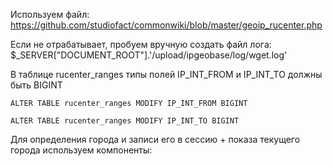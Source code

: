 Используем файл: https://github.com/studiofact/commonwiki/blob/master/geoip_rucenter.php

Если не отрабатывает, пробуем вручную создать файл лога: $_SERVER["DOCUMENT_ROOT"].'/upload/ipgeobase/log/wget.log'

В таблице rucenter_ranges типы полей IP_INT_FROM и IP_INT_TO должны быть BIGINT

`ALTER TABLE rucenter_ranges MODIFY IP_INT_FROM BIGINT`

`ALTER TABLE rucenter_ranges MODIFY IP_INT_TO BIGINT`

Для определения города и записи его в сессию + показа текущего города используем компоненты:
